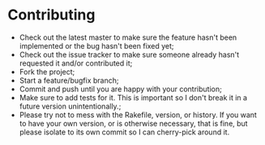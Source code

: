 # Contributing

- Check out the latest master to make sure the feature hasn't been implemented
  or the bug hasn't been fixed yet;
- Check out the issue tracker to make sure someone already hasn't requested it
  and/or contributed it;
- Fork the project;
- Start a feature/bugfix branch;
- Commit and push until you are happy with your contribution;
- Make sure to add tests for it. This is important so I don't break it in a
  future version unintentionally.;
- Please try not to mess with the Rakefile, version, or history. If you want to
  have your own version, or is otherwise necessary, that is fine, but please
  isolate to its own commit so I can cherry-pick around it.

